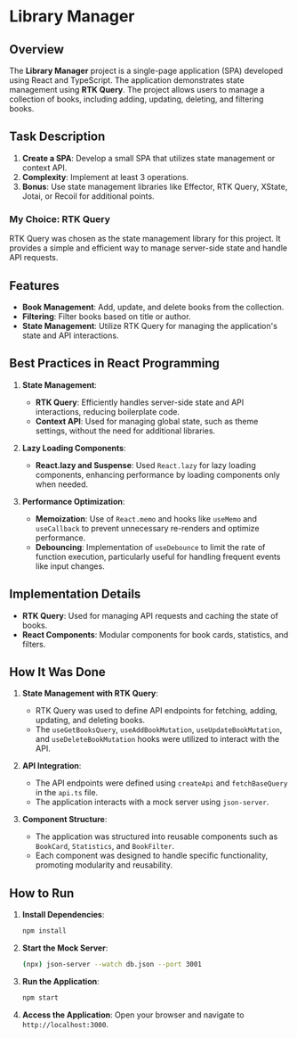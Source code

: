 # Library Manager

## Overview

The **Library Manager** project is a single-page application (SPA) developed using React and TypeScript. The application demonstrates state management using **RTK Query**. The project allows users to manage a collection of books, including adding, updating, deleting, and filtering books.

## Task Description

1. **Create a SPA**: Develop a small SPA that utilizes state management or context API.
2. **Complexity**: Implement at least 3 operations.
3. **Bonus**: Use state management libraries like Effector, RTK Query, XState, Jotai, or Recoil for additional points.

### My Choice: RTK Query

RTK Query was chosen as the state management library for this project. It provides a simple and efficient way to manage server-side state and handle API requests.

## Features

- **Book Management**: Add, update, and delete books from the collection.
- **Filtering**: Filter books based on title or author.
- **State Management**: Utilize RTK Query for managing the application's state and API interactions.

## Best Practices in React Programming

1. **State Management**:
   - **RTK Query**: Efficiently handles server-side state and API interactions, reducing boilerplate code.
   - **Context API**: Used for managing global state, such as theme settings, without the need for additional libraries.

2. **Lazy Loading Components**:
   - **React.lazy and Suspense**: Used `React.lazy` for lazy loading components, enhancing performance by loading components only when needed.

3. **Performance Optimization**:
   - **Memoization**: Use of `React.memo` and hooks like `useMemo` and `useCallback` to prevent unnecessary re-renders and optimize performance.
   -  **Debouncing**: Implementation of `useDebounce` to limit the rate of function execution, particularly useful for handling frequent events like input changes.

## Implementation Details

- **RTK Query**: Used for managing API requests and caching the state of books.
- **React Components**: Modular components for book cards, statistics, and filters.

## How It Was Done

1. **State Management with RTK Query**:
   - RTK Query was used to define API endpoints for fetching, adding, updating, and deleting books.
   - The `useGetBooksQuery`, `useAddBookMutation`, `useUpdateBookMutation`, and `useDeleteBookMutation` hooks were utilized to interact with the API.

2. **API Integration**:
   - The API endpoints were defined using `createApi` and `fetchBaseQuery` in the `api.ts` file.
   - The application interacts with a mock server using `json-server`.

3. **Component Structure**:
   - The application was structured into reusable components such as `BookCard`, `Statistics`, and `BookFilter`.
   - Each component was designed to handle specific functionality, promoting modularity and reusability.

## How to Run

1. **Install Dependencies**:
   ```bash
   npm install
   ```

2. **Start the Mock Server**:
   ```bash
   (npx) json-server --watch db.json --port 3001
   ```

3. **Run the Application**:
   ```bash
   npm start
   ```

4. **Access the Application**:
   Open your browser and navigate to `http://localhost:3000`.